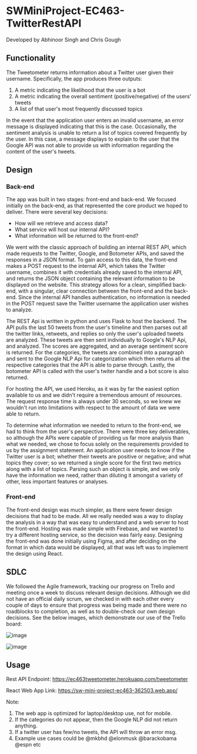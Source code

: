 # SWMiniProject-EC463-TwitterRestAPI
Developed by Abhinoor Singh and Chris Gough

## Functionality
The Tweetometer returns information about a Twitter user given their username. Specifically, the app produces three outputs:
1. A metric indicating the likelihood that the user is a bot
2. A metric indicating the overall sentiment (positive/negative) of the users' tweets
3. A list of that user's most frequently discussed topics

In the event that the application user enters an invalid username, an error message is displayed indicating that this is the case. Occasionally, the sentiment analysis is unable to return a list of topics covered frequently by the user. In this case, a message displays to explain to the user that the Google API was not able to provide us with information regarding the content of the user's tweets.

## Design
### Back-end
The app was built in two stages: front-end and back-end. We focused initially on the back-end, as that represented the core product we hoped to deliver. There were several key decisions:
* How will we retrieve and access data?
* What service will host our internal API?
* What information will be returned to the front-end?

We went with the classic approach of building an internal REST API, which made requests to the Twitter, Google, and Botometer APIs, and saved the responses in a JSON format. To gain access to this data, the front-end makes a POST request to the internal API, which takes the Twitter username, combines it with credentials already saved to the internal API, and returns the JSON object containing the relevant information to be displayed on the website. This strategy allows for a clean, simplified back-end, with a singular, clear connection between the front-end and the back-end. Since the internal API handles authentication, no information is needed in the POST request save the Twitter username the application user wishes to analyze.

The REST Api is written in python and uses Flask to host the backend. The API pulls the last 50 tweets from the user's timeline and then parses out all the twitter links, retweets, and replies so only the user's uploaded tweets are analyzed. These tweets are then sent individually to Google's NLP Api, and analyzed. The scores are aggregated, and an average sentiment score is returned. For the categories, the tweets are combined into a paragraph and sent to the Google NLP Api for categorization which then returns all the respective categories that the API is able to parse through. Lastly, the botometer API is called with the user's twiter handle and a bot score is also returned.

For hosting the API, we used Heroku, as it was by far the easiest option available to us and we didn't require a tremendous amount of resources. The request response time is always under 30 seconds, so we knew we wouldn't run into limitations with respect to the amount of data we were able to return. 

To determine what information we needed to return to the front-end, we had to think from the user's perspective. There were three key deliverables, so although the APIs were capable of providing us far more analysis than what we needed, we chose to focus solely on the requirements provided to us by the assignment statement. An application user needs to know if the Twitter user is a bot; whether their tweets are positive or negative; and what topics they cover; so we returned a single score for the first two metrics along with a list of topics. Parsing such an object is simple, and we only have the information we need, rather than diluting it amongst a variety of other, less important features or analyses.
### Front-end
The front-end design was much simpler, as there were fewer design decisions that had to be made. All we really needed was a way to display the analysis in a way that was easy to understand and a web server to host the front-end. Hosting was made simple with Firebase, and we wanted to try a different hosting service, so the decision was fairly easy. Designing the front-end was done initially using Figma, and after deciding on the format in which data would be displayed, all that was left was to implement the design using React.

## SDLC
We followed the Agile framework, tracking our progress on Trello and meeting once a week to discuss relevant design decisions. Although we did not have an official daily scrum, we checked in with each other every couple of days to ensure that progress was being made and there were no roadblocks to completion, as well as to double-check our own design decisions. See the below images, which demonstrate our use of the Trello board:

![image](https://user-images.githubusercontent.com/57511176/192169428-1249e46a-cd62-4ec6-8b03-b417cce0933c.png)

![image](https://user-images.githubusercontent.com/57511176/192169378-712b9a30-5565-4135-ad83-957fa972201b.png)


## Usage

Rest API Endpoint: https://ec463tweetometer.herokuapp.com/tweetometer

React Web App Link: https://sw-mini-project-ec463-362503.web.app/

Note: 
1) The web app is optimized for laptop/desktop use, not for mobile.
2) If the categories do not appear, then the Google NLP did not return anything.
3) If a twitter user has few/no tweets, the API will throw an error msg.
4) Example use cases could be @mkbhd @elonmusk @barackobama @espn etc

